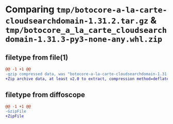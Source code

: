 # Comparing `tmp/botocore-a-la-carte-cloudsearchdomain-1.31.2.tar.gz` & `tmp/botocore_a_la_carte_cloudsearchdomain-1.31.3-py3-none-any.whl.zip`

## filetype from file(1)

```diff
@@ -1 +1 @@
-gzip compressed data, was "botocore-a-la-carte-cloudsearchdomain-1.31.2.tar", last modified: Wed Jul 12 01:44:19 2023, max compression
+Zip archive data, at least v2.0 to extract, compression method=deflate
```

## filetype from diffoscope

```diff
@@ -1 +1 @@
-GzipFile
+ZipFile
```

